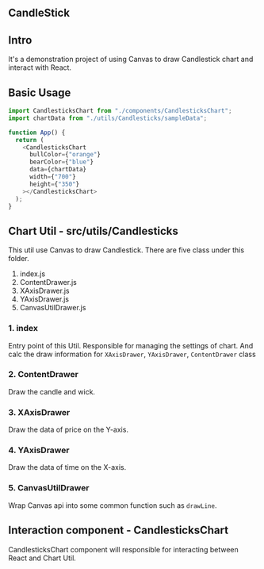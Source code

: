 ## CandleStick

## Intro

It's a demonstration project of using Canvas to draw Candlestick chart and interact with React.

## Basic Usage

```js
import CandlesticksChart from "./components/CandlesticksChart";
import chartData from "./utils/Candlesticks/sampleData";

function App() {
  return (
    <CandlesticksChart
      bullColor={"orange"}
      bearColor={"blue"}
      data={chartData}
      width={"700"}
      height={"350"}
    ></CandlesticksChart>
  );
}
```

## Chart Util - src/utils/Candlesticks

This util use Canvas to draw Candlestick. There are five class under this folder.

1. index.js
2. ContentDrawer.js
3. XAxisDrawer.js
4. YAxisDrawer.js
5. CanvasUtilDrawer.js

### 1. index

Entry point of this Util. Responsible for managing the settings of chart. And calc the draw information for `XAxisDrawer`, `YAxisDrawer`, `ContentDrawer` class

### 2. ContentDrawer

Draw the candle and wick.

### 3. XAxisDrawer

Draw the data of price on the Y-axis.

### 4. YAxisDrawer

Draw the data of time on the X-axis.

### 5. CanvasUtilDrawer

Wrap Canvas api into some common function such as `drawLine`.

## Interaction component - CandlesticksChart

CandlesticksChart component will responsible for interacting between React and Chart Util.
